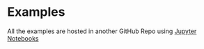 # Examples 

All the examples are hosted in another GitHub Repo using [Jupyter Notebooks](https://github.com/jingpengw/realneuralnetworks-notebook)